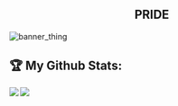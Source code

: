 <h2 align="center">PRIDE</h2>

<p align="center">

  ![banner_thing](https://komarev.com/ghpvc/?username=skidma&color=lightblue)
  
</p>

## :trophy: My Github Stats:

<div>
<a href="https://github-readme-stats.vercel.app/api?username=skidma&theme=tokyonight">
  <img  align="left" src="https://github-readme-stats.vercel.app/api?username=skidma&count_private=true&show_icons=true&theme=tokyonight" />
</a>
<a href="https://github-readme-stats.vercel.app/api/top-langs/?username=skidma&hide=php&theme=tokyonight">
  <img align="left" src="https://github-readme-stats.vercel.app/api/top-langs/?username=skidma&hide=php&theme=tokyonight" />
</a>
</div>
